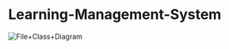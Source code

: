 # Learning-Management-System
![File+Class+Diagram](https://user-images.githubusercontent.com/78617599/147169041-561f20ca-30f5-4243-bd65-7d7a8c7ec17b.png)

